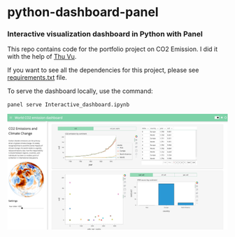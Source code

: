 # python-dashboard-panel
### Interactive visualization dashboard in Python with Panel

This repo contains code for the portfolio project on CO2 Emission. I did it with the help of [Thu Vu](https://www.youtube.com/c/Thuvu5/featured).

If you want to see all the dependencies for this project, please see [requirements.txt](https://github.com/thu-vu92/python-dashboard-panel/blob/main/requirements.txt) file.

To serve the dashboard locally, use the command:
```
panel serve Interactive_dashboard.ipynb
```

![Screenshot](https://github.com/UnpretentiousGeek/CO2_Emission_Dashboard/blob/master/CO2_Dashboard.jpeg)
